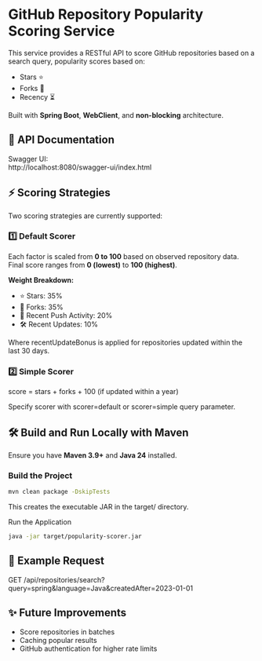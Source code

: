 
# GitHub Repository Popularity Scoring Service

This service provides a RESTful API to score GitHub repositories based on a search query, popularity scores based on:

- Stars ⭐
- Forks 🍴
- Recency ⏳

Built with **Spring Boot**, **WebClient**, and **non-blocking** architecture.


## 📖 API Documentation

Swagger UI:  
http://localhost:8080/swagger-ui/index.html

## ⚡ Scoring Strategies

Two scoring strategies are currently supported:

### 1️⃣ Default Scorer

Each factor is scaled from **0 to 100** based on observed repository data.
Final score ranges from **0 (lowest)** to **100 (highest)**.

**Weight Breakdown:**

- ⭐ Stars: 35%
- 🍴 Forks: 35%
- 🔄 Recent Push Activity: 20%
- 🛠️ Recent Updates: 10%


Where recentUpdateBonus is applied for repositories updated within the last 30 days.

### 2️⃣ Simple Scorer

score = stars + forks + 100 (if updated within a year)

Specify scorer with scorer=default or scorer=simple query parameter.

## 🛠️ Build and Run Locally with Maven

Ensure you have **Maven 3.9+** and **Java 24** installed.

### Build the Project

```bash
mvn clean package -DskipTests
````
This creates the executable JAR in the target/ directory.

Run the Application

```bash
java -jar target/popularity-scorer.jar
````

## 🧩 Example Request

GET /api/repositories/search?query=spring&language=Java&createdAfter=2023-01-01


## ✨ Future Improvements

- Score repositories in batches
- Caching popular results
- GitHub authentication for higher rate limits

